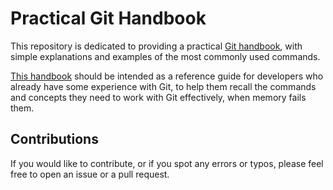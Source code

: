 # Practical Git Handbook

This repository is dedicated to providing a practical [Git handbook](./git_handbook.md), with simple explanations and examples of the most commonly used commands.

[This handbook](./git_handbook.md) should be intended as a reference guide for developers who already have some experience with Git, to help them recall the commands and concepts they need to work with Git effectively, when memory fails them.


## Contributions

If you would like to contribute, or if you spot any errors or typos, please feel free to open an issue or a pull request.